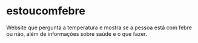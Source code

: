 # estoucomfebre
Website que pergunta a temperatura e mostra se a pessoa está com febre ou não, além de informações sobre saúde e o que fazer.
